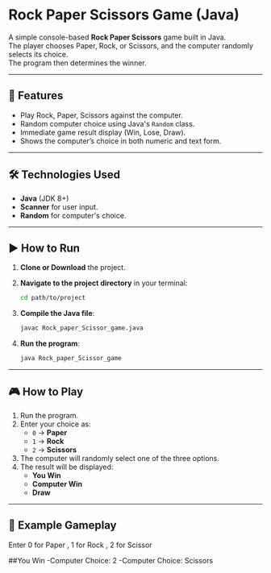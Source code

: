 # Rock Paper Scissors Game (Java)

A simple console-based **Rock Paper Scissors** game built in Java.  
The player chooses Paper, Rock, or Scissors, and the computer randomly selects its choice.  
The program then determines the winner.

---

## 📌 Features
- Play Rock, Paper, Scissors against the computer.
- Random computer choice using Java's `Random` class.
- Immediate game result display (Win, Lose, Draw).
- Shows the computer’s choice in both numeric and text form.

---

## 🛠 Technologies Used
- **Java** (JDK 8+)
- **Scanner** for user input.
- **Random** for computer's choice.

---

## ▶ How to Run

1. **Clone or Download** the project.

2. **Navigate to the project directory** in your terminal:
    ```bash
    cd path/to/project
    ```

3. **Compile the Java file**:
    ```bash
    javac Rock_paper_Scissor_game.java
    ```

4. **Run the program**:
    ```bash
    java Rock_paper_Scissor_game
    ```

---

## 🎮 How to Play
1. Run the program.
2. Enter your choice as:
    - `0` → **Paper**
    - `1` → **Rock**
    - `2` → **Scissors**
3. The computer will randomly select one of the three options.
4. The result will be displayed:
    - **You Win**
    - **Computer Win**
    - **Draw**

---

## 📝 Example Gameplay
Enter 0 for Paper ,
1 for Rock ,
2 for Scissor


##You Win
-Computer Choice: 2
-Computer Choice: Scissors
